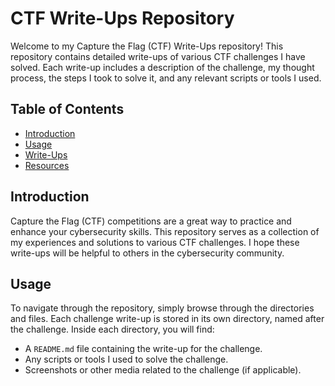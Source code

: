 # CTF Write-Ups Repository

Welcome to my Capture the Flag (CTF) Write-Ups repository! This repository contains detailed write-ups of various CTF challenges I have solved. Each write-up includes a description of the challenge, my thought process, the steps I took to solve it, and any relevant scripts or tools I used.

## Table of Contents

- [Introduction](#introduction)
- [Usage](#usage)
- [Write-Ups](#write-ups)
- [Resources](#resources)
## Introduction

Capture the Flag (CTF) competitions are a great way to practice and enhance your cybersecurity skills. This repository serves as a collection of my experiences and solutions to various CTF challenges. I hope these write-ups will be helpful to others in the cybersecurity community.

## Usage

To navigate through the repository, simply browse through the directories and files. Each challenge write-up is stored in its own directory, named after the challenge. Inside each directory, you will find:

- A `README.md` file containing the write-up for the challenge.
- Any scripts or tools I used to solve the challenge.
- Screenshots or other media related to the challenge (if applicable).

